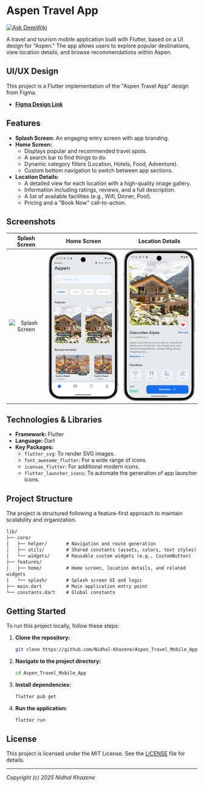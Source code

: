 # Aspen Travel App
[![Ask DeepWiki](https://devin.ai/assets/askdeepwiki.png)](https://deepwiki.com/Nidhal-Khazene/Aspen_Travel_Mobile_App)

A travel and tourism mobile application built with Flutter, based on a UI design for "Aspen." The app allows users to explore popular destinations, view location details, and browse recommendations within Aspen.

## UI/UX Design

This project is a Flutter implementation of the "Aspen Travel App" design from Figma.

*   **[Figma Design Link](https://www.figma.com/design/ATSanvu22TlitQAZC3Jnij/Aspen-Travel-App-Exploration--Mobile-App-Design--Community-?node-id=0-1&p=f&t=P7ucqJdqrLKuf1fx-0)**

## Features

*   **Splash Screen:** An engaging entry screen with app branding.
*   **Home Screen:**
    *   Displays popular and recommended travel spots.
    *   A search bar to find things to do.
    *   Dynamic category filters (Location, Hotels, Food, Adventure).
    *   Custom bottom navigation to switch between app sections.
*   **Location Details:**
    *   A detailed view for each location with a high-quality image gallery.
    *   Information including ratings, reviews, and a full description.
    *   A list of available facilities (e.g., Wifi, Dinner, Pool).
    *   Pricing and a "Book Now" call-to-action.

## Screenshots

| Splash Screen | Home Screen | Location Details |
| :---: |:---:|:---:|
| <img src="assets/preview/splash_screen.png" alt="Splash Screen" width="250"/> | <img src="assets/preview/home_screen.png" alt="Home Screen" width="250"/> | <img src="assets/preview/details_screen.png" alt="Location Details" width="250"/> |


## Technologies & Libraries

*   **Framework:** Flutter
*   **Language:** Dart
*   **Key Packages:**
    *   `flutter_svg`: To render SVG images.
    *   `font_awesome_flutter`: For a wide range of icons.
    *   `iconsax_flutter`: For additional modern icons.
    *   `flutter_launcher_icons`: To automate the generation of app launcher icons.

## Project Structure

The project is structured following a feature-first approach to maintain scalability and organization.

```
lib/
├── core/
│   ├── helper/       # Navigation and route generation
│   ├── utils/        # Shared constants (assets, colors, text styles)
│   └── widgets/      # Reusable custom widgets (e.g., CustomButton)
├── features/
│   ├── home/         # Home screen, location details, and related widgets
│   └── splash/       # Splash screen UI and logic
├── main.dart         # Main application entry point
└── constants.dart    # Global constants
```

## Getting Started

To run this project locally, follow these steps:

1.  **Clone the repository:**
    ```sh
    git clone https://github.com/Nidhal-Khazene/Aspen_Travel_Mobile_App.git
    ```

2.  **Navigate to the project directory:**
    ```sh
    cd Aspen_Travel_Mobile_App
    ```

3.  **Install dependencies:**
    ```sh
    flutter pub get
    ```

4.  **Run the application:**
    ```sh
    flutter run
    ```

## License

This project is licensed under the MIT License. See the [LICENSE](LICENSE) file for details.

---

*Copyright (c) 2025 Nidhal Khazene*